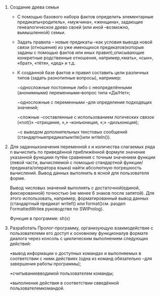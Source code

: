   1. Создание древа семьи
      - С помощью базового  набора фактов  определить элементарные предикаты«родитель», «мужчина», «женщина»,
        задающие генеалогическое древо своей (или иной –возможно, вымышленной) семьи.

      - Задать правила – новые предикаты –как условия вывода новой связи (отношения) из уже
        имеющихся предикатов(которые заданы с помощью фактов или иных правил),описывающие конкретные родственные отношения,
        например,«мать», «сын», «брат», «тётя», «дед» и т.д.

      - К  созданной  базе  фактов  и  правил  составить  цели  различных  типов
        (задать разнотипные вопросы), например: 

        −односложные постоянные либо с неопределёнными (анонимными) переменными–вопрос типа «Да/Нет»;

        −односложные с переменными –для определения подходящих значений;

        −сложные –составленные с использованием логических связок  («not()» –отрицание,  «,» –конъюнкция, «;» –дизъюнкция);

        −с  выводом  дополнительных  текстовых  сообщений  (стандартныепредикатыwrite()или writeln()).
  
  2. Для заданныхзначения переменной x и количества слагаемых ряда n вычислить по приведённой приближённой формуле значение указанной функциии
      путём сравнения с точным значением функции (левой  части,  вычисляемой с помощью  стандартной  функции/предиката/оператора языка)
      найти абсолютную погрешность вычислений. Вывод данных выполнить в ясной для пользователя форме.
    
    
      Вывод числовых значений выполнять с достаточной(единой, фиксированной) точностью
      (не менее 6 знаков после запятой). Для этого использовать, например, форматированный вывод данных 
      (стандартный  предикат writef() или format()см. раздел FormattedWriteв руководстве по SWIProlog).

      Функция в программе: sh(x) 

   
  3.  Разработать Пролог-программу, организующую взаимодействие с пользователеми его доступ к основному функционалув формате диалога через консоль 
      с циклическим выполнением следующих действий: 

      •вывод информации о доступных командах и выполняемых в соответствии с ними действиях
      (одна из команд обязательно –для завершения работы программы);

      •считываниевводимой пользователем команды;

      •выполнение действия в соответствии свведённой пользователемкомандой.



    
    
    
    
